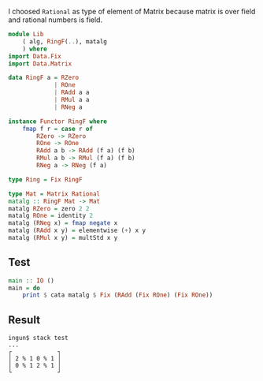 I choosed `Rational` as type of element of Matrix because matrix is over field and rational numbers is field.
```haskell
module Lib
    ( alg, RingF(..), matalg
    ) where
import Data.Fix
import Data.Matrix

data RingF a = RZero
             | ROne
             | RAdd a a 
             | RMul a a
             | RNeg a

instance Functor RingF where
    fmap f r = case r of
        RZero -> RZero
        ROne -> ROne
        RAdd a b -> RAdd (f a) (f b)
        RMul a b -> RMul (f a) (f b)
        RNeg a -> RNeg (f a)

type Ring = Fix RingF

type Mat = Matrix Rational
matalg :: RingF Mat -> Mat
matalg RZero = zero 2 2 
matalg ROne = identity 2 
matalg (RNeg x) = fmap negate x 
matalg (RAdd x y) = elementwise (+) x y 
matalg (RMul x y) = multStd x y 
```
## Test

```haskell
main :: IO ()
main = do
    print $ cata matalg $ Fix (RAdd (Fix ROne) (Fix ROne))
```

## Result

```shell
ingun$ stack test
...
┌             ┐
│ 2 % 1 0 % 1 │
│ 0 % 1 2 % 1 │
└             ┘
```